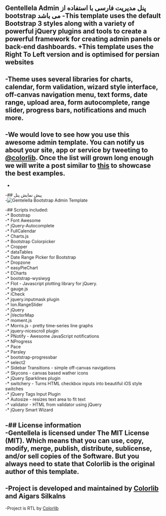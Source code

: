 Gentellela Admin پنل مدیریت فارسی با استفاده از bootstrap می باشد
 -This template uses the default Bootstrap 3 styles along with a variety of powerful jQuery plugins and tools to create a powerful framework for creating admin panels or back-end dashboards.		 +This template uses the Right To Left version and is optimised for persian websites
 -		
 -Theme uses several libraries for charts, calendar, form validation, wizard style interface, off-canvas navigation menu, text forms, date range, upload area, form autocomplete, range slider, progress bars, notifications and much more.		
 -		
 -We would love to see how you use this awesome admin template. You can notify us about your site, app or service by tweeting to [@colorlib](https://twitter.com/colorlib). Once the list will grown long enough we will write a post similar to [this](https://colorlib.com/wp/avada-theme-examples/) to showcase the best examples.		
 -		
 -		
 -## پیش نمایش پنل		
 -![Gentelella Bootstrap Admin Template](http://mrpazooki.com/img/index-rtl.jpg "Gentelella Theme پیش نمایش")		
 

 -## Scripts included:		
 -* Bootstrap		
 -* Font Awesome		
 -* jQuery-Autocomplete		
 -* FullCalendar		
 -* Charts.js		
 -* Bootstrap Colorpicker		
 -* Cropper		
 -* dataTables		
 -* Date Range Picker for Bootstrap		
 -* Dropzone		
 -* easyPieChart		
 -* ECharts		
 -* bootstrap-wysiwyg		
 -* Flot - Javascript plotting library for jQuery.		
 -* gauge.js		
 -* iCheck		
 -* jquery.inputmask plugin		
 -* Ion.RangeSlider		
 -* jQuery		
 -* jVectorMap		
 -* moment.js		
 -* Morris.js - pretty time-series line graphs		
 -* jquery-nicescroll plugin		
 -* PNotify - Awesome JavaScript notifications		
 -* NProgress		
 -* Pace		
 -* Parsley		
 -* bootstrap-progressbar		
 -* select2		
 -* Sidebar Transitions - simple off-canvas navigations		
 -* Skycons - canvas based wather icons		
 -* jQuery Sparklines plugin		
 -* switchery - Turns HTML checkbox inputs into beautiful iOS style switches		
 -* jQuery Tags Input Plugin		
 -* Autosize - resizes text area to fit text		
 -* validator - HTML from validator using jQuery		
 -* jQuery Smart Wizard		

 -## License information		
 -Gentellela is licensed under The MIT License (MIT). Which means that you can use, copy, modify, merge, publish, distribute, sublicense, and/or sell copies of the Software. But you always need to state that Colorlib is the original author of this template.		
 -		
 -Project is developed and maintained by [Colorlib](https://colorlib.com/ "Colorlib - Make Your First Blog") and Aigars Silkalns
  -		
 -Project is RTL by [Colorlib](http://mrpazooki.com/ "Mohammad Reza Pazooki")